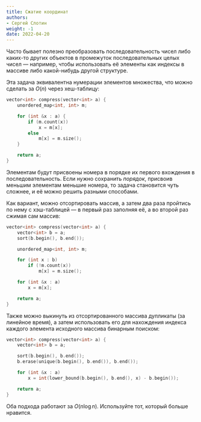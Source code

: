 ```yaml
---
title: Сжатие координат
authors:
- Сергей Слотин
weight: -1
date: 2022-04-20
---
```


Часто бывает полезно преобразовать последовательность чисел либо каких-то других объектов в промежуток последовательных целых чисел — например, чтобы использовать её элементы как индексы в массиве либо какой-нибудь другой структуре.

Эта задача эквивалентна нумерации элементов множества, что можно сделать за $O(n)$ через хеш-таблицу:

```c++
vector<int> compress(vector<int> a) {
    unordered_map<int, int> m;

    for (int &x : a) {
        if (m.count(x))
            x = m[x];
        else
            m[x] = m.size();
    }

    return a;
}
```

Элементам будут присвоены номера в порядке их первого вхождения в последовательность. Если нужно сохранить *порядок*, присвоив меньшим элементам меньшие номера, то задача становится чуть сложнее, и её можно решить разными способами.

Как вариант, можно отсортировать массив, а затем два раза пройтись по нему с хэш-таблицей — в первый раз заполняя её, а во второй раз сжимая сам массив:

```c++
vector<int> compress(vector<int> a) {
    vector<int> b = a;
    sort(b.begin(), b.end());

    unordered_map<int, int> m;

    for (int x : b)
        if (!m.count(x))
            m[x] = m.size();

    for (int &x : a)
        x = m[x];

    return a;
}
```

Также можно выкинуть из отсортированного массива дупликаты (за линейное время), а затем использовать его для нахождения индекса каждого элемента исходного массива бинарным поиском:

```c++
vector<int> compress(vector<int> a) {
    vector<int> b = a;

    sort(b.begin(), b.end());
    b.erase(unique(b.begin(), b.end()), b.end());

    for (int &x : a)
        x = int(lower_bound(b.begin(), b.end(), x) - b.begin());

    return a;
}
```

Оба подхода работают за $O(n \log n)$. Используйте тот, который больше нравится.

